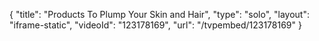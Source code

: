 {
    "title": "Products To Plump Your Skin and Hair",
    "type": "solo",
    "layout": "iframe-static",
    "videoId": "123178169",
    "url": "\/tvpembed\/123178169"
}